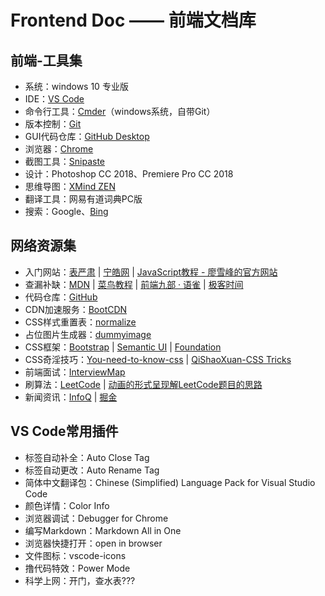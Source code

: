 # Frontend Doc —— 前端文档库

## 前端-工具集
- 系统：windows 10 专业版
- IDE：[VS Code](https://code.visualstudio.com/)
- 命令行工具：[Cmder](https://cmder.net/)（windows系统，自带Git）
- 版本控制：[Git](https://git-scm.com/)
- GUI代码仓库：[GitHub Desktop](https://desktop.github.com/)
- 浏览器：[Chrome](https://www.google.cn/chrome/)
- 截图工具：[Snipaste](https://www.snipaste.com/)
- 设计：Photoshop CC 2018、Premiere Pro CC 2018
- 思维导图：[XMind ZEN](https://www.xmind.cn/)
- 翻译工具：网易有道词典PC版
- 搜索：Google、[Bing](https://cn.bing.com/)

## 网络资源集
- 入门网站：[表严肃](https://biaoyansu.com/i/6593029482131) | [宁皓网](https://ninghao.net/) | [JavaScript教程 - 廖雪峰的官方网站](https://www.liaoxuefeng.com/wiki/001434446689867b27157e896e74d51a89c25cc8b43bdb3000)
- 查漏补缺：[MDN](https://developer.mozilla.org/zh-CN/) | [菜鸟教程](http://www.runoob.com/) | [前端九部 · 语雀](https://www.yuque.com/fe9) | [极客时间](https://time.geekbang.org/)
- 代码仓库：[GitHub](https://github.com/)
- CDN加速服务：[BootCDN](https://www.bootcdn.cn/)
- CSS样式重置表：[normalize](https://www.bootcdn.cn/normalize/)
- 占位图片生成器：[dummyimage](https://dummyimage.com/)
- CSS框架：[Bootstrap](https://getbootstrap.com/) | [Semantic UI](https://semantic-ui.com/) | [Foundation](https://foundation.zurb.com/)
- CSS奇淫技巧：[You-need-to-know-css](https://lhammer.cn/You-need-to-know-css/#/zh-cn/) | [QiShaoXuan-CSS Tricks](https://qishaoxuan.github.io/css_tricks/)
- 前端面试：[InterviewMap](https://yuchengkai.cn/docs/)
- 刷算法：[LeetCode](https://leetcode-cn.com/) | [动画的形式呈现解LeetCode题目的思路](https://github.com/MisterBooo/LeetCodeAnimation.git)
- 新闻资讯：[InfoQ](https://www.infoq.cn/) | [掘金](https://juejin.im/)

## VS Code常用插件
- 标签自动补全：Auto Close Tag
- 标签自动更改：Auto Rename Tag
- 简体中文翻译包：Chinese (Simplified) Language Pack for Visual Studio Code
- 颜色详情：Color Info
- 浏览器调试：Debugger for Chrome
- 编写Markdown：Markdown All in One
- 浏览器快捷打开：open in browser
- 文件图标：vscode-icons
- 撸代码特效：Power Mode
- 科学上网：开门，查水表???